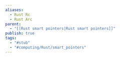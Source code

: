 ```yaml
---
aliases:
  - Rust Rc
  - Rust Arc
parent:
  - "[[Rust smart pointers|Rust smart pointers]]"
publish: true
tags:
  - "#stub"
  - "#computing/Rust/smart_pointers"
---
```

